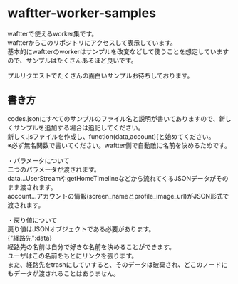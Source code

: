 # waftter-worker-samples
waftterで使えるworker集です。  
waftterからこのリポジトリにアクセスして表示しています。  
基本的にwaftterのworkerはサンプルを改変などして使うことを想定していますので、サンプルはたくさんあるほど良いです。  
  
プルリクエストでたくさんの面白いサンプルお待ちしております。  
  
## 書き方
codes.jsonにすべてのサンプルのファイル名と説明が書いてありますので、新しくサンプルを追加する場合は追記してください。  
新しく.jsファイルを作成し、function(data,account){と始めてください。  
※必ず無名関数で書いてください。waftter側で自動敵に名前を決めるためです。  
  
・パラメータについて  
二つのパラメータが渡されます。  
data...UserStreamやgetHomeTimelineなどから流れてくるJSONデータがそのまま渡されます。  
account...アカウントの情報(screen_nameとprofile_image_url)がJSON形式で渡されます。  
  
・戻り値について  
戻り値はJSONオブジェクトである必要があります。  
{"経路先":data}  
経路先の名前は自分で好きな名前を決めることができます。  
ユーザはこの名前をもとにリンクを張ります。  
また、経路先をtrashにしていすると、そのデータは破棄され、どこのノードにもデータが渡されることはありません。  
  
